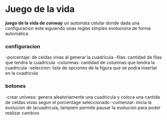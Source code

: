 # Juego de la vida

**juego de la vida de conway** un automata celular donde dada una configuracion este siguiendo unas reglas simples evoluciona de forma automatica 

### configuracion
-porcentaje: de celdas vivas al generar la cuadricula
-filas: cantidad de filas que tendra la cuadricula
-columnas: cantidad de columnas que tendra la cuadricula
-seleccion: lista de opciones de la figura que se podra insertar en la cuadricula

### botones
-crear univeso: genera aleatoriamente una cuadricula y coloca una cantida de celdas vivas segun el porcentage seleccionado
-comenzar: inicia la evolucion de lacuadricula, tampiem permite pausar la evolucion para poder realizar cambios